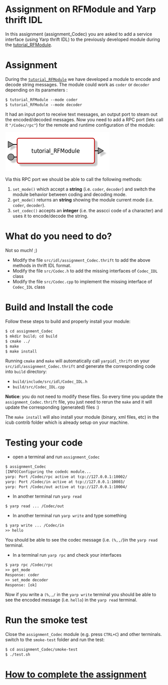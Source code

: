 Assignment on RFModule and Yarp thrift IDL
==========================================

In this assignment (assignment_Codec) you are asked to add a service interface (using Yarp thrift IDL) to the previously developed module during the [tutorial_RFModule](https://github.com/vvv-school/tutorial_RFModule).


# Assignment
During the [`tutorial_RFModule`](https://github.com/vvv-school/tutorial_RFModule) we have developed a module to encode and decode string messages. The module could work as `coder` or `decoder` depending on its parameters :
```
$ tutorial_RFModule --mode coder
$ tutorial_RFModule --mode decoder
```
It had an input port to receive text messages, an output port to steam out the encoded/decoded messages. Now you need to add a RPC port (lets call it `"/Codec/rpc"`) for the remote and runtime configuration of the module:

![module](/misc/tutotial_RFModule.png)


Via this RPC port we should be able to call the following methods:
1. `set_mode()` which accept a **string** (i.e. `coder`, `decoder`) and  switch the module behavior between coding and decoding mode.
2. `get_mode()` returns an **string** showing the module current mode (i.e. `coder`, `decoder`).
3. `set_codec()` accepts an **integer** (i.e. the asscci code of a character) and uses it to encode/decode the string.


# What do you need to do?
Not so much! ;)
- Modify the file `src/idl/assignment_Codec.thrift` to add the above methods in thrift IDL format.
- Modify the file `src/Codec.h` to add the missing interfaces of `Codec_IDL` class
- Modify the file `src/Codec.cpp` to implement the missing interface of `Codec_IDL` class


# Build and Install the code
Follow these steps to build and properly install your module:
```
$ cd assignment_Codec
$ mkdir build; cd build
$ cmake ../
$ make
$ make install
```
Running `cmake` and `make` will automatically call `yarpidl_thrift` on your `src/idl/assignment_Codec.thrift` and generate the corresponding code into `build` directory:
- `build/include/src/idl/Codec_IDL.h`
- `build/src/Codec_IDL.cpp`  

**Notice**: you do not need to modify these files. So every time you update the `assignment_Codec.thrift` file, you just need to rerun the `make` and it will update the corresponding (generated) files :)

The `make install` will also install your module (binary, xml files, etc) in the icub contrib folder which is already setup on your machine.

# Testing your code
- open a terminal and run `assignment_Codec`
```
$ assignment_Codec
[INFO]Configuring the codedc module...
yarp: Port /Codec/rpc active at tcp://127.0.0.1:10002/
yarp: Port /Codec/in active at tcp://127.0.0.1:10003/
yarp: Port /Codec/out active at tcp://127.0.0.1:10004/
```

- In another terminal run `yarp read`
```
$ yarp read ... /Codec/out
```
- In another terminal run `yarp write` and type something
```
$ yarp write ... /Codec/in
>> hello
```
You should be able to see the codec message (i.e. `(%,,/`)in the `yarp read` terminal.

- In a terminal run `yarp rpc` and check your interfaces  
```
$ yarp rpc /Codec/rpc
>> get_mode
Response: coder
>> set_mode decoder
Response: [ok]
```
Now if you write a `(%,,/` in the `yarp write` terminal you should be able to see the encoded message (i.e. `hello`) in the `yarp read` terminal.  


# Run the smoke test
Close the `assignment_Codec` module (e.g. press `CTRL+C`) and other terminals. switch to the `smoke-test` folder and run the test:
```
$ cd assignment_Codec/smoke-test
$ ./test.sh
```

# [How to complete the assignment](https://github.com/vvv-school/vvv-school.github.io/blob/master/instructions/how-to-complete-assignments.md)
